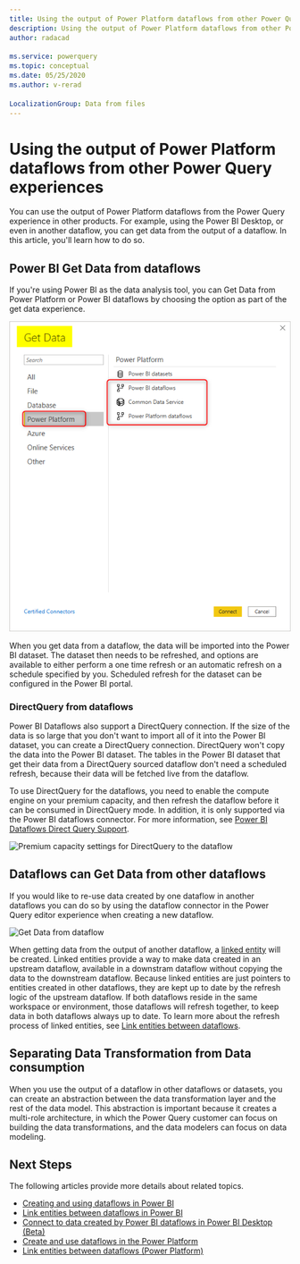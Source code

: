 ```yaml
---
title: Using the output of Power Platform dataflows from other Power Query experiences
description: Using the output of Power Platform dataflows from other Power Query experiences
author: radacad

ms.service: powerquery
ms.topic: conceptual
ms.date: 05/25/2020
ms.author: v-rerad

LocalizationGroup: Data from files
---
```


# Using the output of Power Platform dataflows from other Power Query experiences

You can use the output of Power Platform dataflows from the Power Query experience in other products. For example, using the Power BI Desktop, or even in another dataflow, you can get data from the output of a dataflow. In this article, you'll learn how to do so.

## Power BI Get Data from dataflows

If you're using Power BI as the data analysis tool, you can Get Data from Power Platform or Power BI dataflows by choosing the option as part of the get data experience.

![Get Data from Power BI Desktop](media/GetDatafromDataflow.png)

When you get data from a dataflow, the data will be imported into the Power BI dataset. The dataset then needs to be refreshed, and options are available to either perform a one time refresh or an automatic refresh on a schedule specified by you. Scheduled refresh for the dataset can be configured in the Power BI portal.

### DirectQuery from dataflows

Power BI Dataflows also support a DirectQuery connection. If the size of the data is so large that you don't want to import all of it into the Power BI dataset, you can create a DirectQuery connection. DirectQuery won't copy the data into the Power BI dataset. The tables in the Power BI dataset that get their data from a DirectQuery sourced dataflow don't need a scheduled refresh, because their data will be fetched live from the dataflow.

To use DirectQuery for the dataflows, you need to enable the compute engine on your premium capacity, and then refresh the dataflow before it can be consumed in DirectQuery mode. In addition, it is only supported via the Power BI dataflows connector. For more information, see [Power BI Dataflows Direct Query Support](https://powerbi.microsoft.com/blog/power-bi-dataflows-direct-query-support/).

![Premium capacity settings for DirectQuery to the dataflow](https://docs.microsoft.com/power-bi/transform-model/media/service-dataflows-enhanced-compute-engine/enhanced-compute-engine-01.png)

## Dataflows can Get Data from other dataflows

If you would like to re-use data created by one dataflow in another dataflows you can do so by using the dataflow connector in the Power Query editor experience when creating a new dataflow.

![Get Data from dataflow](https://docs.microsoft.com/data-integration/dataflows/media/dataflows-linked-entities/linked-entities-03.png)

When getting data from the output of another dataflow, a [linked entity](https://docs.microsoft.com/data-integration/dataflows/dataflows-linked-entities) will be created. Linked entities provide a way to make data created in an upstream dataflow, available in a downstram dataflow without copying the data to the downstream dataflow. Because linked entities are just pointers to entities created in other dataflows, they are kept up to date by the refresh logic of the upstream dataflow. If both dataflows reside in the same workspace or environment, those dataflows will refresh together, to keep data in both dataflows always up to date. To learn more about the refresh process of linked entities, see [Link entities between dataflows](https://docs.microsoft.com/data-integration/dataflows/dataflows-linked-entities).

## Separating Data Transformation from Data consumption

When you use the output of a dataflow in other dataflows or datasets, you can create an abstraction between the data transformation layer and the rest of the data model. This abstraction is important because it creates a multi-role architecture, in which the Power Query customer can focus on building the data transformations, and the data modelers can focus on data modeling.

## Next Steps

The following articles provide more details about related topics.

- [Creating and using dataflows in Power BI](https://docs.microsoft.com/power-bi/service-dataflows-create-use)
- [Link entities between dataflows in Power BI](https://docs.microsoft.com/power-bi/service-dataflows-linked-entities)
- [Connect to data created by Power BI dataflows in Power BI Desktop (Beta)](https://docs.microsoft.com/power-bi/desktop-connect-dataflows)
- [Create and use dataflows in the Power Platform](https://docs.microsoft.com/data-integration/dataflows/dataflows-integration-overview)
- [Link entities between dataflows (Power Platform)](https://docs.microsoft.com/data-integration/dataflows/dataflows-linked-entities)

